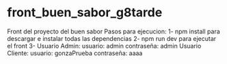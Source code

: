 # front_buen_sabor_g8tarde
Front del proyecto del buen sabor 
Pasos para ejecucion:
1- npm install para descargar e instalar todas las dependencias
2- npm run dev para ejecutar el front
3- Usuario Admin:
    usuario: admin  contraseña: admin
   Usuario Cliente:
  usuario: gonzaPrueba  contraseña: aaaa
